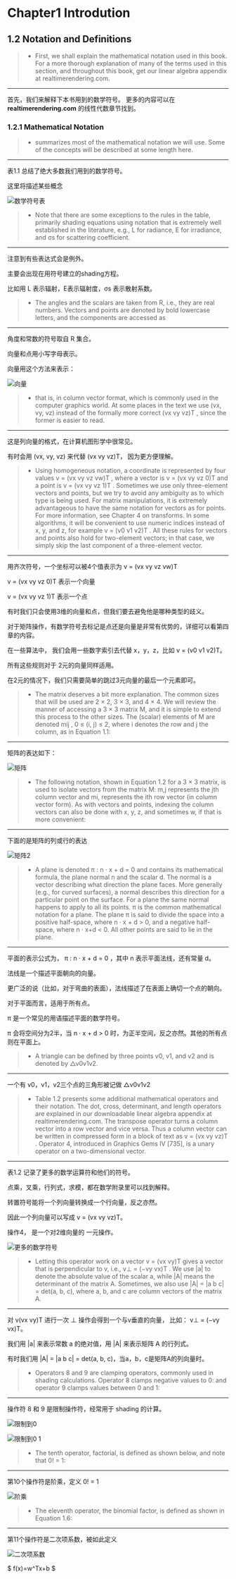 ﻿# Chapter1 Introdution

## 1.2 Notation and Definitions
>* First, we shall explain the mathematical notation used in this book. For a more
thorough explanation of many of the terms used in this section, and throughout this
book, get our linear algebra appendix at realtimerendering.com.
---
首先，我们来解释下本书用到的数学符号。
更多的内容可以在 **realtimerendering.com** 的线性代数章节找到。

### 1.2.1 Mathematical Notation

>* summarizes most of the mathematical notation we will use. Some of the
concepts will be described at some length here.
---
表1.1 总结了绝大多数我们用到的数学符号。

这里将描述某些概念

![数学符号表](pic/1/数学符号表.png)
>* Note that there are some exceptions to the rules in the table, primarily shading
equations using notation that is extremely well established in the literature, e.g., L
for radiance, E for irradiance, and σs for scattering coefficient.
---
注意到有些表达式会是例外。

主要会出现在用符号建立的shading方程。

比如用 L 表示辐射，E表示辐射度，σs 表示散射系数。

>* The angles and the scalars are taken from R, i.e., they are real numbers. Vectors
and points are denoted by bold lowercase letters, and the components are accessed as
---
角度和常数的符号取自 R 集合。

向量和点用小写字母表示。

向量用这个方法来表示：

![向量](pic/1/向量.png)

>* that is, in column vector format, which is commonly used in the computer graphics
world. At some places in the text we use (vx, vy, vz) instead of the formally more
correct (vx vy vz)T , since the former is easier to read.
---
这是列向量的格式，在计算机图形学中很常见。

有时会用 (vx, vy, vz) 来代替 (vx vy vz)T， 因为更方便理解。

>* Using homogeneous notation, a coordinate is represented by four values v =
(vx vy vz vw)T , where a vector is v = (vx vy vz 0)T and a point is
v = (vx vy vz 1)T . Sometimes we use only three-element vectors and points, but we
try to avoid any ambiguity as to which type is being used. For matrix manipulations,
it is extremely advantageous to have the same notation for vectors as for points. For
more information, see Chapter 4 on transforms. In some algorithms, it will be convenient
to use numeric indices instead of x, y, and z, for example v = (v0 v1 v2)T . All
these rules for vectors and points also hold for two-element vectors; in that case, we
simply skip the last component of a three-element vector.
---
用齐次符号，一个坐标可以被4个值表示为 v = (vx vy vz vw)T

v = (vx vy vz 0)T 表示一个向量

v = (vx vy vz 1)T 表示一个点

有时我们只会使用3维的向量和点，但我们要去避免他是哪种类型的歧义。

对于矩阵操作，有数学符号去标记是点还是向量是非常有优势的，详细可以看第四章的内容。

在一些算法中， 我们会用一些数字索引去代替 x，y，z，比如 v = (v0 v1 v2)T。

所有这些规则对于 2元的向量同样适用。

在2元的情况下，我们只需要简单的跳过3元向量的最后一个元素即可。

>* The matrix deserves a bit more explanation. The common sizes that will be used
are 2 × 2, 3 × 3, and 4 × 4. We will review the manner of accessing a 3 × 3 matrix
M, and it is simple to extend this process to the other sizes. The (scalar) elements of
M are denoted mij , 0 ≤ (i, j) ≤ 2, where i denotes the row and j the column, as in
Equation 1.1:
---
矩阵的表达如下：

![矩阵](pic/1/矩阵.png)

>* The following notation, shown in Equation 1.2 for a 3 × 3 matrix, is used to isolate
vectors from the matrix M: m,j represents the jth column vector and mi, represents
the ith row vector (in column vector form). As with vectors and points, indexing
the column vectors can also be done with x, y, z, and sometimes w, if that is more
convenient:
---
下面的是矩阵的列或行的表达

![矩阵2](pic/1/矩阵2.png)

>* A plane is denoted π : n · x + d = 0 and contains its mathematical formula, the
plane normal n and the scalar d. The normal is a vector describing what direction
the plane faces. More generally (e.g., for curved surfaces), a normal describes this
direction for a particular point on the surface. For a plane the same normal happens
to apply to all its points. π is the common mathematical notation for a plane. The
plane π is said to divide the space into a positive half-space, where n · x + d > 0, and
a negative half-space, where n · x+d < 0. All other points are said to lie in the plane.
---
平面的表示公式为， π : n · x + d = 0 ，其中 n 表示平面法线，还有常量 d。

法线是一个描述平面朝向的向量。

更广泛的说（比如，对于弯曲的表面），法线描述了在表面上确切一个点的朝向。

对于平面而言，适用于所有点。

π 是一个常见的用语描述平面的数学符号。

π 会将空间分为2半，当 n · x + d > 0 时，为正半空间，反之亦然。其他的所有点则在平面上。

>* A triangle can be defined by three points v0, v1, and v2 and is denoted by
△v0v1v2.
---
一个有 v0，v1，v2三个点的三角形被记做 △v0v1v2

>* Table 1.2 presents some additional mathematical operators and their notation.
The dot, cross, determinant, and length operators are explained in our downloadable
linear algebra appendix at realtimerendering.com. The transpose operator turns a
column vector into a row vector and vice versa. Thus a column vector can be written
in compressed form in a block of text as v = (vx vy vz)T . Operator 4, introduced
in Graphics Gems IV [735], is a unary operator on a two-dimensional vector.
---
表1.2 记录了更多的数学运算符和他们的符号。

点乘，叉乘，行列式，求模，都在数学附录里可以找到解释。

转置符号能将一个列向量转换成一个行向量，反之亦然。

因此一个列向量可以写成 v = (vx vy vz)T。

操作4， 是一个对2维向量的 一元操作。

![更多的数学符号](pic/1/更多的数学符号.png)

>* Letting this operator work on a vector v = (vx vy)T gives a vector that is perpendicular to v,
i.e., v⊥ = (−vy vx)T . We use |a| to denote the absolute value of the scalar a, while
|A| means the determinant of the matrix A. Sometimes, we also use |A| = |a b c| =
det(a, b, c), where a, b, and c are column vectors of the matrix A.
---
对 v(vx vy)T 进行一次 ⊥ 操作会得到一个与v垂直的向量， 比如： v⊥ = (−vy vx)T。

我们用 |a| 来表示常数 a 的绝对值，用 |A| 来表示矩阵 A 的行列式。

有时我们用 |A| = |a b c| = det(a, b, c)，当a，b，c是矩阵A的列向量时。

>* Operators 8 and 9 are clamping operators, commonly used in shading calculations.
Operator 8 clamps negative values to 0:  and operator 9 clamps values between 0 and 1:
---
操作符 8 和 9 是限制操作符，经常用于 shading 的计算。

![限制到0](pic/1/限制到0.png)

![限制到0 1](pic/1/限制到0-1.png)

>* The tenth operator, factorial, is defined as shown below, and note that 0! = 1:
---
第10个操作符是阶乘，定义 0! = 1

![阶乘](pic/1/阶乘.png)

>* The eleventh operator, the binomial factor, is defined as shown in Equation 1.6:
---
第11个操作符是二次项系数，被如此定义

![二次项系数](pic/1/二次项系数.png)

$ f(x)=w^Tx+b $




